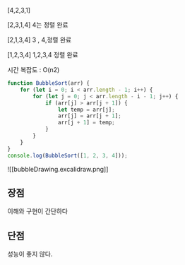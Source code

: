 [4,2,3,1]

[2,3,1,4]
4는 정렬 완료

[2,1,3,4]
3 , 4,정렬 완료

[1,2,3,4]
1,2,3,4 정렬 완료 


시간 복잡도 : O(n2)

```js
function BubbleSort(arr) {
	for (let i = 0; i < arr.length - 1; i++) {
		for (let j = 0; j < arr.length - i - 1; j++) {
			if (arr[j] > arr[j + 1]) {
				let temp = arr[j];
				arr[j] = arr[j + 1];
				arr[j + 1] = temp;
			}
		}
	}
}
console.log(BubbleSort([1, 2, 3, 4]));

```

![[bubbleDrawing.excalidraw.png]]

## 장점 
이해와 구현이 간단하다 

## 단점
성능이 좋지 않다. 